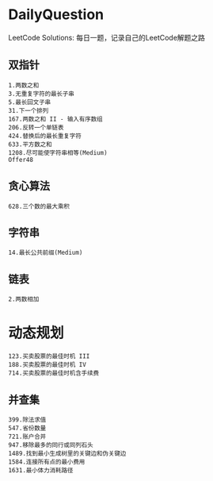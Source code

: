 # DailyQuestion
LeetCode Solutions: 
每日一题，记录自己的LeetCode解题之路

## 双指针
    1.两数之和
    3.无重复字符的最长子串
    5.最长回文子串
    31.下一个排列
    167.两数之和 II - 输入有序数组
    206.反转一个单链表
    424.替换后的最长重复字符
    633.平方数之和
    1208.尽可能使字符串相等(Medium)
    Offer48
    
## 贪心算法
    628.三个数的最大乘积
    
## 字符串
    14.最长公共前缀(Medium)

## 链表
    2.两数相加
    
# 动态规划
    123.买卖股票的最佳时机 III
    188.买卖股票的最佳时机 IV
    714.买卖股票的最佳时机含手续费

## 并查集
    399.除法求值
    547.省份数量
    721.账户合并
    947.移除最多的同行或同列石头
    1489.找到最小生成树里的关键边和伪关键边
    1584.连接所有点的最小费用
    1631.最小体力消耗路径
